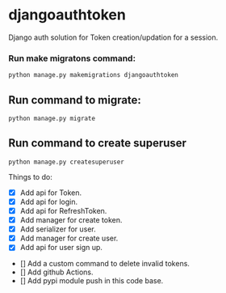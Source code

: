# djangoauthtoken
Django auth solution for Token creation/updation for a session.

### Run make migratons command:

```
python manage.py makemigrations djangoauthtoken
```

## Run command to migrate:

```
python manage.py migrate
```

## Run command to create superuser

```
python manage.py createsuperuser
```


Things to do:

- [X] Add api for Token.
- [X] Add api for login.
- [X] Add api for RefreshToken.
- [X] Add manager for create token.
- [X] Add serializer for user.
- [X] Add manager for create user.
- [X] Add api for user sign up.
- [] Add a custom command to delete invalid tokens.
- [] Add github Actions.
- [] Add pypi module push in this code base.
